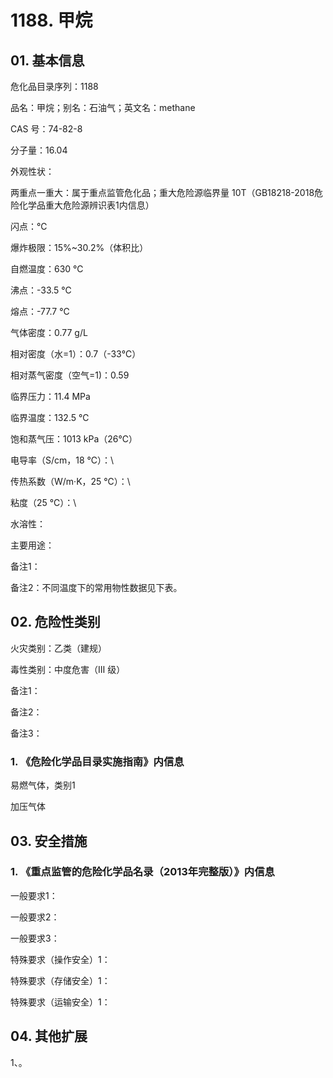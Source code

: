 # 1188. 甲烷

## 01. 基本信息

危化品目录序列：1188

品名：甲烷；别名：石油气；英文名：methane

CAS 号：74-82-8

分子量：16.04

外观性状：

两重点一重大：属于重点监管危化品；重大危险源临界量 10T（GB18218-2018危险化学品重大危险源辨识表1内信息）

闪点：℃

爆炸极限：15%~30.2%（体积比）

自燃温度：630 ℃

沸点：-33.5 ℃

熔点：-77.7 ℃

气体密度：0.77 g/L

相对密度（水=1）：0.7（-33℃）

相对蒸气密度（空气=1)：0.59

临界压力：11.4 MPa

临界温度：132.5 ℃

饱和蒸气压：1013 kPa（26℃）

电导率（S/cm，18 ℃）：\

传热系数（W/m·K，25 ℃）：\

粘度（25 ℃）：\

水溶性：

主要用途：

备注1：

备注2：不同温度下的常用物性数据见下表。

## 02. 危险性类别

火灾类别：乙类（建规）

毒性类别：中度危害（Ⅲ 级）

备注1：

备注2：

备注3：

### 1. 《危险化学品目录实施指南》内信息

易燃气体，类别1

加压气体

## 03. 安全措施

### 1. 《重点监管的危险化学品名录（2013年完整版）》内信息

一般要求1：

一般要求2：

一般要求3：

特殊要求（操作安全）1：

特殊要求（存储安全）1：

特殊要求（运输安全）1：

## 04. 其他扩展

1、。

